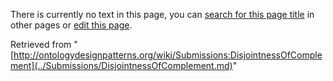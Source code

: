 There is currently no text in this page, you can [search for this page title](http://ontologydesignpatterns.org/wiki/Special:Search/DisjointnessOfComplement "Special:Search/DisjointnessOfComplement") in other pages or [edit this page](http://ontologydesignpatterns.org/wiki/index.php?title=Submissions:DisjointnessOfComplement&action=edit "http://ontologydesignpatterns.org/wiki/index.php?title=Submissions:DisjointnessOfComplement&action=edit").






Retrieved from "[http://ontologydesignpatterns.org/wiki/Submissions:DisjointnessOfComplement](../Submissions/DisjointnessOfComplement.md)"